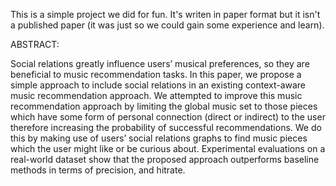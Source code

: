 This is a simple project we did for fun. It's writen in paper format but it isn't a published paper (it was just so we could gain some experience and learn).

ABSTRACT:

Social relations greatly influence users’ musical preferences, so they are beneficial to music recommendation tasks. In this paper, we propose a simple approach to include social relations in an existing context-aware music recommendation approach. We attempted to improve this music recommendation approach by limiting the global music set to those pieces which have some form of personal connection (direct or indirect) to the user therefore increasing the probability of successful recommendations. We do this by making use of users’ social relations graphs to find music pieces which the user might like or be curious about. Experimental evaluations on a real-world dataset show that the proposed approach outperforms baseline methods in terms of precision, and hitrate.




